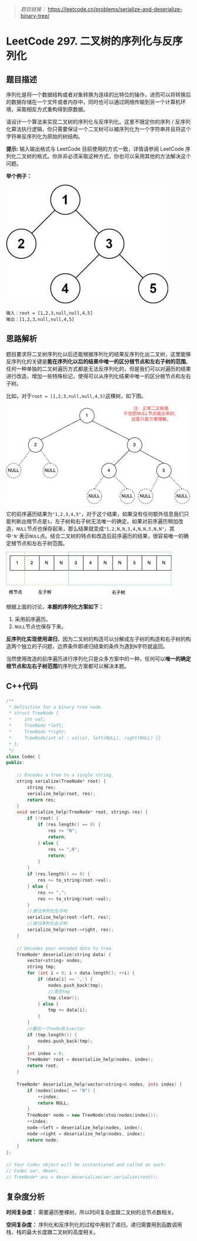 > *题目链接：* https://leetcode.cn/problems/serialize-and-deserialize-binary-tree/

# LeetCode 297. 二叉树的序列化与反序列化

## 题目描述

序列化是将一个数据结构或者对象转换为连续的比特位的操作，进而可以将转换后的数据存储在一个文件或者内存中，同时也可以通过网络传输到另一个计算机环境，采取相反方式重构得到原数据。

请设计一个算法来实现二叉树的序列化与反序列化。这里不限定你的序列 / 反序列化算法执行逻辑，你只需要保证一个二叉树可以被序列化为一个字符串并且将这个字符串反序列化为原始的树结构。

**提示:** 输入输出格式与 LeetCode 目前使用的方式一致，详情请参阅 LeetCode 序列化二叉树的格式。你并非必须采取这种方式，你也可以采用其他的方法解决这个问题。

**举个例子：**

![](../../pic/lc-0297-01.png)

```
输入：root = [1,2,3,null,null,4,5]
输出：[1,2,3,null,null,4,5]
```

## 思路解析

题目要求将二叉树序列化以后还能根据序列化的结果反序列化出二叉树，这里能够反序列化的关键是**能在序列化以后的结果中唯一的区分根节点和左右子树的范围**。任何一种单独的二叉树遍历方式都是无法反序列化的，但是我们可以对遍历的结果进行改造，增加一些特殊标记，使得可以从序列化结果中唯一的区分根节点和左右子树。

比如，对于`root = [1,2,3,null,null,4,5]`这棵树，如下图。

![](../../pic/lc-0297-02.png)

它的前序遍历结果为`"1,2,3,4,5"`，对于这个结果，如果没有任何额外信息我们只能判断出根节点是`1`，左子树和右子树无法唯一的确定。如果对前序遍历稍加改造，`NULL`节点也保存起来，那么结果就变成`"1,2,N,N,3,4,N,N,5,N,N"`，其中`'N'`表示`NULL`点。结合二叉树的特点和改造后前序遍历的结果，很容易唯一的确定根节点和左右子树范围。

![](../../pic/lc-0297-03.png)

根据上面的讨论，**本题的序列化方案如下：**

1. 采用前序遍历。
2. `NULL`节点也保存下来。

**反序列化实现使用递归**，因为二叉树的构造可以分解成左子树的构造和右子树的构造两个独立的子问题，边界条件即递归结束的条件为遇到`N`字符就返回。

当然使用改造的前序遍历进行序列化只是众多方案中的一种，任何可以**唯一的确定根节点和左右子树范围**的序列化方案都可以解决本题。

## C++代码

```cpp
/**
 * Definition for a binary tree node.
 * struct TreeNode {
 *     int val;
 *     TreeNode *left;
 *     TreeNode *right;
 *     TreeNode(int x) : val(x), left(NULL), right(NULL) {}
 * };
 */
class Codec {
public:

    // Encodes a tree to a single string.
    string serialize(TreeNode* root) {
        string res;
        serialize_help(root, res);
        return res;
    }
    void serialize_help(TreeNode* root, string& res) {
        if (!root) {
            if (res.length() == 0) {
                res += "N";
                return;
            } else {
                res += ",N";
                return;
            }
        }
        if (res.length() == 0) {
            res += to_string(root->val);
        } else {
            res += ",";
            res += to_string(root->val);
        }
        //递归序列化左子树
        serialize_help(root->left, res);
        //递归序列化右子树
        serialize_help(root->right, res);
    }

    // Decodes your encoded data to tree.
    TreeNode* deserialize(string data) {
        vector<string> nodes;
        string tmp;
        for (int i = 0; i < data.length(); ++i) {
            if (data[i] == ',') {
                nodes.push_back(tmp);
                //清空tmp
                tmp.clear();
            } else {
                tmp += data[i];
            }
        }
        //最后一个node进入vector
        if (tmp.length()) {
            nodes.push_back(tmp);
        }
        int index = 0;
        TreeNode* root = deserialize_help(nodes, index);
        return root;
    }

    TreeNode* deserialize_help(vector<string>& nodes, int& index) {
        if (nodes[index] == "N") {
            ++index;
            return NULL;
        }
        TreeNode* node = new TreeNode(stoi(nodes[index]));
        ++index;
        node->left = deserialize_help(nodes, index);
        node->right = deserialize_help(nodes, index);
        return node;
    }
};

// Your Codec object will be instantiated and called as such:
// Codec ser, deser;
// TreeNode* ans = deser.deserialize(ser.serialize(root));
```

## 复杂度分析

**时间复杂度：** 需要遍历整棵树，所以时间复杂度跟二叉树的总节点数相关。

**空间复杂度：** 序列化和反序列化的过程中用到了递归，递归需要用到函数调用栈，栈的最大长度跟二叉树的高度相关。
